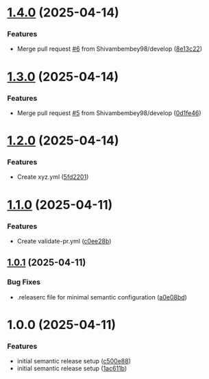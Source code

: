 # [1.4.0](https://github.com/Shivambembey98/sample-semantic-release/compare/v1.3.0...v1.4.0) (2025-04-14)


### Features

* Merge pull request [#6](https://github.com/Shivambembey98/sample-semantic-release/issues/6) from Shivambembey98/develop ([8e13c22](https://github.com/Shivambembey98/sample-semantic-release/commit/8e13c222452ce07f36125790e9e56f330086d782))

# [1.3.0](https://github.com/Shivambembey98/sample-semantic-release/compare/v1.2.0...v1.3.0) (2025-04-14)


### Features

* Merge pull request [#5](https://github.com/Shivambembey98/sample-semantic-release/issues/5) from Shivambembey98/develop ([0d1fe46](https://github.com/Shivambembey98/sample-semantic-release/commit/0d1fe46b4f2952486a6e3eaa8c6f98333b0c3a93))

# [1.2.0](https://github.com/Shivambembey98/sample-semantic-release/compare/v1.1.0...v1.2.0) (2025-04-14)


### Features

* Create xyz.yml ([5fd2201](https://github.com/Shivambembey98/sample-semantic-release/commit/5fd2201b4c2590ad0b7860d5ca26024379c3f1a4))

# [1.1.0](https://github.com/Shivambembey98/sample-semantic-release/compare/v1.0.1...v1.1.0) (2025-04-11)


### Features

* Create validate-pr.yml ([c0ee28b](https://github.com/Shivambembey98/sample-semantic-release/commit/c0ee28b31e57ea670d50cd465663c1eac1a6c78d))

## [1.0.1](https://github.com/Shivambembey98/sample-semantic-release/compare/v1.0.0...v1.0.1) (2025-04-11)


### Bug Fixes

* .releaserc file for minimal semantic configuration ([a0e08bd](https://github.com/Shivambembey98/sample-semantic-release/commit/a0e08bd04fee1967b60b70dbe701d95f064738ce))

# 1.0.0 (2025-04-11)


### Features

* initial semantic release setup ([c500e88](https://github.com/Shivambembey98/sample-semantic-release/commit/c500e8814548389af0dc2d53b830f6ae93a59e48))
* initial semantic release setup ([1ac611b](https://github.com/Shivambembey98/sample-semantic-release/commit/1ac611beb3f1f9e4093da6d427e916d62261a91f))
